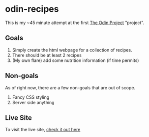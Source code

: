 # odin-recipes
This is my ~45 minute attempt at the first [The Odin Project](https://www.theodinproject.com/dashboard) "project".
## Goals
1. Simply create the html webpage for a collection of recipes. 
2. There should be at least 2 recipes
3. (My own flare) add some nutrition information (if time permits)

## Non-goals
As of right now, there are a few non-goals that are out of scope.
1. Fancy CSS styling
2. Server side anything

## Live Site
To visit the live site, [check it out here](https://thatplace69.com/odin-recipes/)


